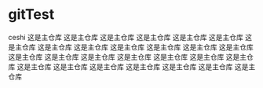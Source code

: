 # gitTest
ceshi
这是主仓库
这是主仓库
这是主仓库
这是主仓库
这是主仓库
这是主仓库
这是主仓库
这是主仓库
这是主仓库
这是主仓库
这是主仓库
这是主仓库
这是主仓库
这是主仓库
这是主仓库
这是主仓库
这是主仓库
这是主仓库
这是主仓库
这是主仓库
这是主仓库
这是主仓库
这是主仓库
这是主仓库
这是主仓库
这是主仓库
这是主仓库